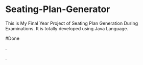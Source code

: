 # Seating-Plan-Generator

This is My Final Year Project of Seating Plan Generation During Examinations. It is totally developed using Java Language.


























#Done



















































































.




































































































































































































































































































































































































































































































.






































